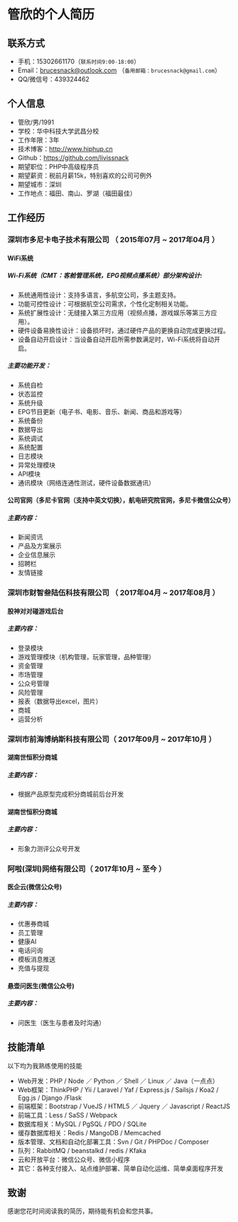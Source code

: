 # 管欣的个人简历

## 联系方式

- 手机：15302661170（```联系时间9:00-18:00```）
- Email：brucesnack@outlook.com （```备用邮箱：brucesnack@gmail.com```）
- QQ/微信号：439324462

## 个人信息

- 管欣/男/1991
- 学校：华中科技大学武昌分校
- 工作年限：3年
- 技术博客：http://www.hiphup.cn
- Github：https://github.com/livissnack
- 期望职位：PHP中高级程序员
- 期望薪资：税前月薪15k，特别喜欢的公司可例外
- 期望城市：深圳
- 工作地点：福田、南山、罗湖（福田最佳）

## 工作经历

### 深圳市多尼卡电子技术有限公司 （ 2015年07月 ~ 2017年04月 ）


#### WiFi系统
##### Wi-Fi系统（CMT：客舱管理系统，EPG视频点播系统）部分架构设计:
- 系统通用性设计：支持多语言，多航空公司，多主题支持。
- 功能可控性设计：可根据航空公司需求，个性化定制相关功能。
- 系统扩展性设计：无缝接入第三方应用（视频点播，游戏娱乐等第三方应用）。
- 硬件设备易换性设计：设备损坏时，通过硬件产品的更换自动完成更换过程。
- 设备自动开启设计：当设备自动开启所需参数满足时，Wi-Fi系统将自动开启。

##### 主要功能开发：
- 系统自检
- 状态监控
- 系统升级  
- EPG节目更新（电子书、电影、音乐、新闻、商品和游戏等）  
- 系统备份  
- 数据导出  
- 系统调试  
- 系统配置  
- 日志模块  
- 异常处理模块  
- API模块  
- 通讯模块（网络连通性测试，硬件设备数据通讯）

#### 公司官网（多尼卡官网（支持中英文切换），航电研究院官网，多尼卡微信公众号）
##### 主要内容：
- 新闻资讯  
- 产品及方案展示  
- 企业信息展示  
- 招聘栏
- 友情链接

### 深圳市财智叁陆伍科技有限公司 （ 2017年04月 ~ 2017年08月 ）


#### 股神对对碰游戏后台
##### 主要内容： 
- 登录模块  
- 游戏管理模块（机构管理，玩家管理，品种管理）  
- 资金管理  
- 市场管理  
- 公众号管理  
- 风险管理  
- 报表（数据导出excel，图片）  
- 商城  
- 运营分析

### 深圳市前海博纳斯科技有限公司（ 2017年09月 ~ 2017年10月 ）


#### 湖南世恒积分商城
##### 主要内容：

- 根据产品原型完成积分商城前后台开发
#### 湖南世恒积分商城
##### 主要内容：
- 形象力测评公众号开发
### 阿啦(深圳)网络有限公司（ 2017年10月 ~ 至今 ）


#### 医企云(微信公众号)
##### 主要内容：

- 优惠券商城
- 员工管理
- 健康AI
- 电话问询
- 模板消息推送
- 充值与提现

#### 悬壶问医生(微信公众号)
##### 主要内容：
- 问医生（医生与患者及时沟通）


## 技能清单
以下均为我熟练使用的技能

- Web开发：PHP  /  Node ／ Python ／ Shell ／ Linux ／ Java（一点点）
- Web框架：ThinkPHP / Yii / Laravel / Yaf / Express.js / Sailsjs /  Koa2 / Egg.js / Django /Flask
- 前端框架：Bootstrap / VueJS / HTML5 ／ Jquery ／ Javascript / ReactJS
- 前端工具：Less / SaSS / Webpack
- 数据库相关：MySQL / PgSQL / PDO / SQLite
- 缓存数据库相关：Redis / MangoDB / Memcached
- 版本管理、文档和自动化部署工具：Svn / Git / PHPDoc / Composer
- 队列：RabbitMQ / beanstalkd / redis / Kfaka
- 云和开放平台：微信公众号、微信小程序
- 其它：各种支付接入、站点维护部署、简单自动化运维、简单桌面程序开发

## 致谢
感谢您花时间阅读我的简历，期待能有机会和您共事。


